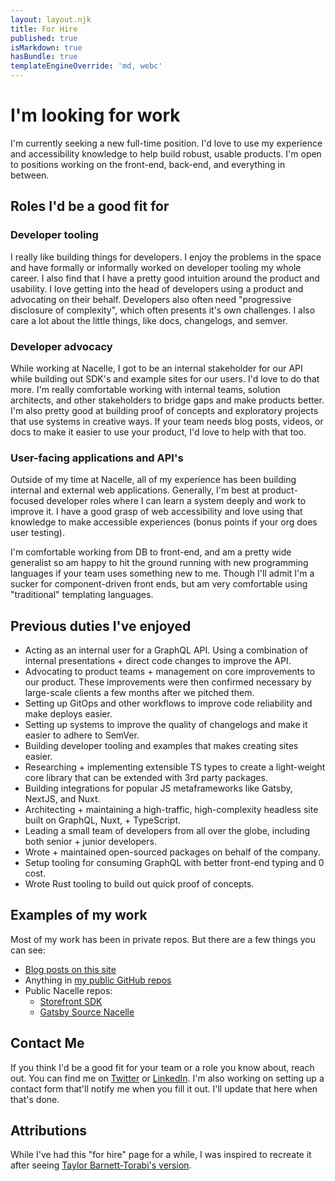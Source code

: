 ```yaml
---
layout: layout.njk
title: For Hire
published: true
isMarkdown: true
hasBundle: true
templateEngineOverride: 'md, webc'
---
```

<div class="markdown">

# I'm looking for work

I'm currently seeking a new full-time position. I'd love to use my experience and accessibility knowledge to help build robust, usable products. I'm open to positions working on the front-end, back-end, and everything in between.

## Roles I'd be a good fit for

### Developer tooling

I really like building things for developers. I enjoy the problems in the space and have formally or informally worked on developer tooling my whole career. I also find that I have a pretty good intuition around the product and usability. I love getting into the head of developers using a product and advocating on their behalf. Developers also often need "progressive disclosure of complexity", which often presents it's own challenges. I also care a lot about the little things, like docs, changelogs, and semver.

### Developer advocacy

While working at Nacelle, I got to be an internal stakeholder for our API while building out SDK's and example sites for our users. I'd love to do that more. I'm really comfortable working with internal teams, solution architects, and other stakeholders to bridge gaps and make products better. I'm also pretty good at building proof of concepts and exploratory projects that use systems in creative ways. If your team needs blog posts, videos, or docs to make it easier to use your product, I'd love to help with that too.

### User-facing applications and API's

Outside of my time at Nacelle, all of my experience has been building internal and external web applications. Generally, I'm best at product-focused developer roles where I can learn a system deeply and work to improve it. I have a good grasp of web accessibility and love using that knowledge to make accessible experiences (bonus points if your org does user testing). 

I'm comfortable working from DB to front-end, and am a pretty wide generalist so am happy to hit the ground running with new programming languages if your team uses something new to me. Though I'll admit I'm a sucker for component-driven front ends, but am very comfortable using "traditional" templating languages.

## Previous duties I've enjoyed

- Acting as an internal user for a GraphQL API. Using a combination of internal presentations + direct code changes to improve the API.
- Advocating to product teams + management on core improvements to our product. These improvements were then confirmed necessary by large-scale clients a few months after we pitched them.
- Setting up GitOps and other workflows to improve code reliability and make deploys easier.
- Setting up systems to improve the quality of changelogs and make it easier to adhere to SemVer.
- Building developer tooling and examples that makes creating sites easier.
- Researching + implementing extensible TS types to create a light-weight core library that can be extended with 3rd party packages.
- Building integrations for popular JS metaframeworks like Gatsby, NextJS, and Nuxt.
- Architecting + maintaining a high-traffic, high-complexity headless site built on GraphQL, Nuxt, + TypeScript.
- Leading a small team of developers from all over the globe, including both senior + junior developers.
- Wrote + maintained open-sourced packages on behalf of the company.
- Setup tooling for consuming GraphQL with better front-end typing and 0 cost.
- Wrote Rust tooling to build out quick proof of concepts.

## Examples of my work

Most of my work has been in private repos. But there are a few things you can see:

- [Blog posts on this site](/writing)
- Anything in [my public GitHub repos](https://www.github.com/mdarrik)
- Public Nacelle repos:
  - [Storefront SDK](https://github.com/getnacelle/nacelle-js/tree/main/packages/storefront-sdk)
  - [Gatsby Source Nacelle](https://github.com/getnacelle/nacelle-js/tree/main/packages/gatsby-source-nacelle)

## Contact Me

If you think I'd be a good fit for your team or a role you know about, reach out. You can find me on [Twitter](https://www.twitter.com/mdarrik) or [LinkedIn](https://www.linkedin.com/in/darrikmoberg/). I'm also working on setting up a contact form that'll notify me when you fill it out. I'll update that here when that's done.

<contact-form class="mt-10">
</contact-form>

## Attributions

While I've had this "for hire" page for a while, I was inspired to recreate it after seeing [Taylor Barnett-Torabi's version](https://taylorbar.net/for-hire/).

</div>
